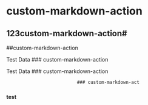 # custom-markdown-action

## 123custom-markdown-action#

##custom-markdown-action

Test Data ### custom-markdown-action

Test Data ### custom-markdown-action

                              ### custom-markdown-act
### 

**test**
